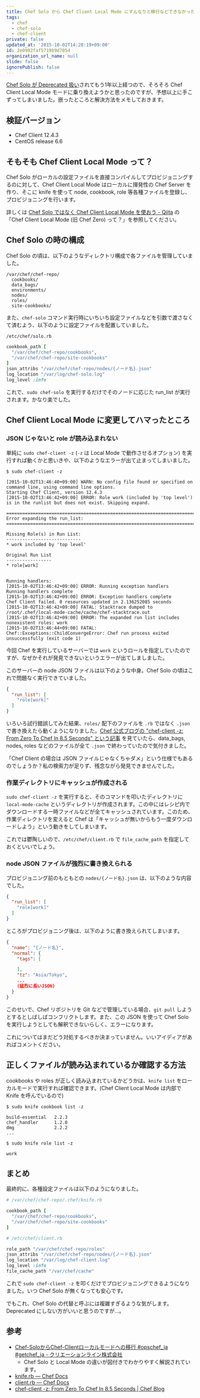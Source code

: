 ```yaml
---
title: Chef Solo から Chef Client Local Mode にすんなりと移行などできなかった
tags:
  - chef
  - chef-solo
  - chef-client
private: false
updated_at: '2015-10-02T14:28:19+09:00'
id: 2e0992faf5719b9d7054
organization_url_name: null
slide: false
ignorePublish: false
---
```

[Chef Solo が Deprecated 扱い](http://qiita.com/1000k/items/1217c66d592089931891)されてもう1年以上経つので、そろそろ Chef Client Local Mode モードに乗り換えようかと思ったのですが、予想以上に手こずってしまいました。嵌ったところと解決方法をメモしておきます。


検証バージョン
----
- Chef Client 12.4.3
- CentOS release 6.6


そもそも Chef Client Local Mode って？
----
Chef Solo がローカルの設定ファイルを直接コンパイルしてプロビジョニングするのに対して、Chef Client Local Mode はローカルに揮発性の Chef Server を作り、そこに knife を使って node, cookbook, role 等各種ファイルを登録し、プロビジョニングを行います。

詳しくは [Chef Solo ではなく Chef Client Local Mode を使おう - Qiita](http://qiita.com/1000k/items/1217c66d592089931891) の「Chef Client Local Mode (旧 Chef Zero) って？」を参照してください。


Chef Solo の時の構成
----
Chef Solo の頃は、以下のようなディレクトリ構成で各ファイルを管理していました。

```
/var/chef/chef-repo/
  cookbooks/
  data_bags/
  environments/
  nodes/
  roles/
  site-cookbooks/
```

また、`chef-solo` コマンド実行時にいちいち設定ファイルなどを引数で渡さなくて済むよう、以下のように設定ファイルを配置していました。

`/etc/chef/solo.rb`

```ruby
cookbook_path [
  "/var/chef/chef-repo/cookbooks",
  "/var/chef/chef-repo/site-cookbooks"
]
json_attribs "/var/chef/chef-repo/nodes/{ノード名}.json"
log_location "/var/log/chef-solo.log"
log_level :info
```

これで、`sudo chef-solo` を実行するだけでそのノードに応じた run_list が実行されます。かなり楽でした。


Chef Client Local Mode に変更してハマったところ
----
### JSON じゃないと role が読み込まれない

単純に `sudo chef-client -z` (`-z` は Local Mode で動作させるオプション) を実行すれば動くかと思いきや、以下のようなエラーが出て止まってしまいました。

```
$ sudo chef-client -z

[2015-10-02T13:46:40+09:00] WARN: No config file found or specified on command line, using command line options.
Starting Chef Client, version 12.4.3
[2015-10-02T13:46:42+09:00] ERROR: Role work (included by 'top level') is in the runlist but does not exist. Skipping expand.

================================================================================
Error expanding the run_list:
================================================================================

Missing Role(s) in Run List:
----------------------------
* work included by 'top level'

Original Run List
-----------------
* role[work]


Running handlers:
[2015-10-02T13:46:42+09:00] ERROR: Running exception handlers
Running handlers complete
[2015-10-02T13:46:42+09:00] ERROR: Exception handlers complete
Chef Client failed. 0 resources updated in 2.136252085 seconds
[2015-10-02T13:46:42+09:00] FATAL: Stacktrace dumped to /root/.chef/local-mode-cache/cache/chef-stacktrace.out
[2015-10-02T13:46:42+09:00] ERROR: The expanded run list includes nonexistent roles: work
[2015-10-02T13:46:44+09:00] FATAL: Chef::Exceptions::ChildConvergeError: Chef run process exited unsuccessfully (exit code 1)
```

今回 Chef を実行しているサーバーでは `work` というロールを指定していたのですが、なぜかそれが発見できないというエラーが出てしましました。

このサーバーの node JSON ファイルは以下のような中身。Chef Solo の頃はこれで問題なく実行できていました。

```json
{
  "run_list": [
    "role[work]"
  ]
}
```

いろいろ試行錯誤してみた結果、`roles/` 配下のファイルを `.rb` ではなく `.json` で書き換えたら動くようになりました。[Chef 公式ブログの "chef-client -z: From Zero To Chef In 8.5 Seconds" という記事](https://www.chef.io/blog/2013/10/31/chef-client-z-from-zero-to-chef-in-8-5-seconds/) を見ていたら、data_bags, nodes, roles などのファイルが全て `.json` で終わっていたので気付きました。

「Chef Client の場合は JSON ファイルじゃなくちゃダメ」という仕様でもあるのでしょうか？私の検索力が足りず、残念ながら発見できませんでした。

### 作業ディレクトリにキャッシュが作成される

`sudo chef-client -z` を実行すると、そのコマンドを叩いたディレクトリに `local-mode-cache` というディレクトリが作成されます。この中にはレシピ内でダウンロードする一時ファイルなどが全てキャッシュされています。このため、作業ディレクトリを変えると Chef は「キャッシュが無いからもう一度ダウンロードしよう」という動きをしてしまいます。

これでは鬱陶しいので、`/etc/chef/client.rb` で `file_cache_path` を指定しておくといいでしょう。

### node JSON ファイルが強烈に書き換えられる

プロビジョニング前のもともとの `nodes/{ノード名}.json` は、以下のような内容でした。

```json
{
  "run_list": [
    "role[work]"
  ]
}
```

ところがプロビジョニング後は、以下のように書き換えられてしまいます。

```json
{
  "name": "{ノード名}",
  "normal": {
    "tags": [

    ],
    "tz": "Asia/Tokyo",
    ...
    (猛烈に長いJSON)
  }
}
```

このせいで、Chef リポジトリを Git などで管理している場合、`git pull` しようとするとしばしばコンフリクトします。また、この JSON を使って Chef Solo を実行しようとしても解釈できないらしく、エラーになります。

これについてはまだどう対処するべきか決まっていません。いいアイディアがあればコメントください。


正しくファイルが読み込まれているか確認する方法
----
cookbooks や roles が正しく読み込まれているかどうかは、`knife list` をローカルモードで実行すれば確認できます。(Chef Client Local Mode は内部で Knife を呼んでいるので)

```
$ sudo knife cookbook list -z

build-essential   2.2.3
chef_handler      1.2.0
dmg               2.2.2
...

$ sudo knife role list -z

work
```


まとめ
----
最終的に、各種設定ファイルは以下のようになりました。

```ruby
# /var/chef/chef-repo/.chef/knife.rb

cookbook_path [
  "/var/chef/chef-repo/cookbooks",
  "/var/chef/chef-repo/site-cookbooks"
]
```

```ruby
# /etc/chef/client.rb

role_path "/var/chef/chef-repo/roles"
json_attribs "/var/chef/chef-repo/nodes/{ノード名}.json"
log_location "/var/log/chef-client.log"
log_level :info
file_cache_path "/var/chef/cache"
```

これで `sudo chef-client -z` を叩くだけでプロビジョニングできるようになりました。いつ Chef Solo が無くなっても安心です。


でもこれ、Chef Solo の代替と呼ぶには複雑すぎるような気がします。Deprecated にしない方がいいと思うのですが…。


参考
----
- [Chef-SoloからChef-Clientローカルモードへの移行 #opschef_ja #getchef_ja - クリエーションライン株式会社](http://www.creationline.com/lab/6380)
  - Chef Solo と Local Mode の違いが図付きでわかりやすく解説されています。
- [knife.rb — Chef Docs](https://docs.chef.io/config_rb_knife.html)
- [client.rb — Chef Docs](https://docs.chef.io/config_rb_client.html)
- [chef-client -z: From Zero To Chef In 8.5 Seconds | Chef Blog](https://www.chef.io/blog/2013/10/31/chef-client-z-from-zero-to-chef-in-8-5-seconds/)

